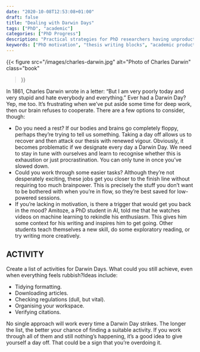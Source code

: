 ```yaml
---
date: "2020-10-08T12:53:08+01:00"
draft: false
title: "Dealing with Darwin Days"
tags: ["PhD", "academic"]
categories: ["PhD Progress"]
description: "Practical strategies for PhD researchers having unproductive 'Darwin Days' when motivation fails. Learn how to recognize when you need rest versus when to work through easier tasks to maintain thesis progress."
keywords: ["PhD motivation", "thesis writing blocks", "academic productivity", "research burnout", "PhD mental health", "writing motivation", "doctoral study tips", "academic procrastination", "thesis progress", "PhD wellness"]
---
```


{{< figure
  src="/images/charles-darwin.jpg"
  alt="Photo of Charles Darwin"
  class="book"
>}}

In 1861, Charles Darwin wrote in a letter: “But I am very poorly today and very stupid and hate everybody and everything.” Ever had a Darwin Day? Yep, me too. It’s frustrating when we’ve put aside some time for deep work, then our brain refuses to cooperate. There are a few options to consider, though:

- Do you need a rest? If our bodies and brains go completely floppy, perhaps they’re trying to tell us something. Taking a day off allows us to recover and then attack our thesis with renewed vigour. Obviously, it becomes problematic if we designate every day a Darwin Day. We need to stay in tune with ourselves and learn to recognise whether this is exhaustion or just procrastination. You can only tune in once you’ve slowed down.
- Could you work through some easier tasks? Although they’re not desperately exciting, these jobs get you closer to the finish line without requiring too much brainpower. This is precisely the stuff you don’t want to be bothered with when you’re in flow, so they’re best saved for low-powered sessions.
- If you’re lacking in motivation, is there a trigger that would get you back in the mood? Amitoze, a PhD student in AI, told me that he watches videos on machine learning to rekindle his enthusiasm. This gives him some context for his writing and inspires him to get going. Other students teach themselves a new skill, do some exploratory reading, or try writing more creatively.

## ACTIVITY

Create a list of activities for Darwin Days. What could you still achieve, even when everything feels rubbish?Ideas include:

- Tidying formatting.
- Downloading articles.
- Checking regulations (dull, but vital).
- Organising your workspace.
- Verifying citations.

No single approach will work every time a Darwin Day strikes. The longer the list, the better your chance of finding a suitable activity. If you work through all of them and still nothing’s happening, it’s a good idea to give yourself a day off. That could be a sign that you’re overdoing it.
